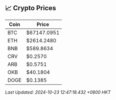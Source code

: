 ## 📈 Crypto Prices

| Coin | Price |
| ---- | ----- |
| BTC | $67147.0951 |
| ETH | $2614.2480 |
| BNB | $589.8634 |
| CRV | $0.2570 |
| ARB | $0.5751 |
| OKB | $40.1804 |
| DOGE | $0.1385 |

_Last Updated: 2024-10-23 12:47:18.432 +0800 HKT_